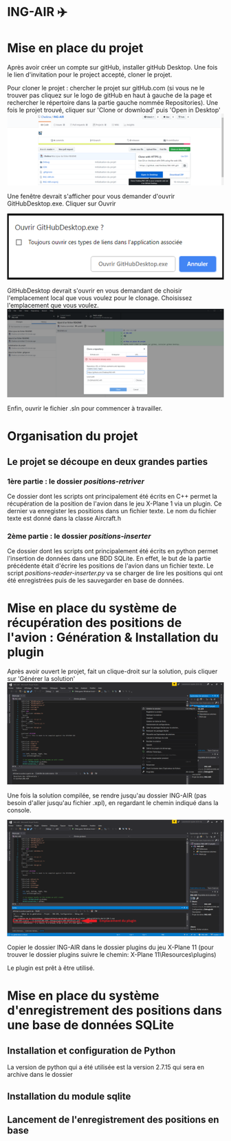 # ING-AIR ✈️

# Mise en place du projet
Après avoir créer un compte sur gitHub, installer gitHub Desktop.
Une fois le lien d'invitation pour le project accepté, cloner le projet.

Pour cloner le projet :
chercher le projet sur gitHub.com (si vous ne le trouver pas cliquez sur le logo de gitHub en haut à gauche de la page et rechercher le répertoire dans la partie gauche nommée Repositories).
Une fois le projet trouvé, cliquer sur 'Clone or download' puis 'Open in Desktop'
![](images/git_clone.png)

Une fenêtre devrait s'afficher pour vous demander d'ouvrir GitHubDesktop.exe. Cliquer sur Ouvrir

![](images/git_open_desktop.png)

GitHubDesktop devrait s'ouvrir en vous demandant de choisir l'emplacement local que vous voulez pour le clonage. Choisissez l'emplacement que vous voulez.
![](images/git_local_repo.png)

Enfin, ouvrir le fichier .sln pour commencer à travailler.

# Organisation du projet
## Le projet se découpe en deux grandes parties

### 1ère partie : le dossier **_positions-retriver_**
Ce dossier dont les scripts ont principalement été écrits en C++ permet la récupération de la position de l'avion dans le jeu X-Plane 1 via un plugin. Ce dernier va enregister les positions dans un fichier texte. Le nom du fichier texte est donné dans la classe Aircraft.h

### 2ème partie : le dossier **_positions-inserter_**
Ce dossier dont les scripts ont principalement été écrits en python permet l'insertion de données dans une BDD SQLite. En effet, le but de la partie précédente était d'écrire les positions de l'avion dans un fichier texte. Le script _positions-reader-inserter.py_ va se charger de lire les positions qui ont été enregistrées puis de les sauvegarder en base de données.

# Mise en place du système de récupération des positions de l'avion : Génération & Installation du plugin
Après avoir ouvert le projet, fait un clique-droit sur la solution, puis cliquer sur 'Générer la solution'
![](images/vs_compil.png)

Une fois la solution compilée, se rendre jusqu'au dossier ING-AIR (pas besoin d'aller jusqu'au fichier .xpl), en regardant le chemin indiqué dans la console.

![](images/vs_compil_end.png)

Copier le dossier ING-AIR dans le dossier plugins du jeu X-Plane 11 (pour trouver le dossier plugins suivre le chemin: X-Plane 11\Resources\plugins)

Le plugin est prêt à être utilisé.

# Mise en place du système d'enregistrement des positions dans une base de données SQLite
## Installation et configuration de Python
La version de python qui a été utilisée est la version 2.7.15 qui sera en archive dans le dossier

## Installation du module sqlite


## Lancement de l'enregistrement des positions en base
